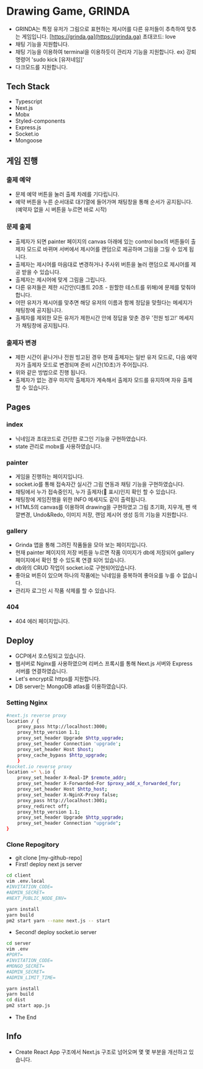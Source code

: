 # Drawing Game, GRINDA

- GRINDA는 특정 유저가 그림으로 표현하는 제시어를 다른 유저들이 추측하여 맞추는 게임입니다. [https://grinda.ga](https://grinda.ga) 초대코드: love
- 채팅 기능을 지원합니다.
- 채팅 기능을 이용하여 terminal을 이용하듯이 관리자 기능을 지원합니다. ex) 강퇴 명령어 'sudo kick [유저네임]'
- 다크모드를 지원합니다.

## Tech Stack

- Typescript
- Next.js
- Mobx
- Styled-components
- Express.js
- Socket.io
- Mongoose

## 게임 진행

### 출제 예약

- 문제 예약 버튼을 눌러 출제 차례를 기다립니다.
- 예약 버튼을 누른 순서대로 대기열에 들어가며 채팅창을 통해 순서가 공지됩니다. (예약자 없을 시 버튼을 누르면 바로 시작)

### 문제 출제

- 출제자가 되면 painter 페이지의 canvas 아래에 있는 control box의 버튼들이 출제자 모드로 바뀌며 서버에서 제시어를 랜덤으로 제공하며 그림을 그릴 수 있게 됩니다.
- 출제자는 제시어를 마음대로 변경하거나 주사위 버튼을 눌러 랜덤으로 제시어를 제공 받을 수 있습니다.
- 출제자는 제시어에 맞게 그림을 그립니다.
- 다른 유저들은 제한 시간안(디폴트 20초 - 원할한 테스트를 위해)에 문제를 맞춰야합니다.
- 어떤 유저가 제시어를 맞추면 해당 유저의 이름과 함께 정답을 맞췄다는 메세지가 채팅창에 공지됩니다.
- 출제자를 제외한 모든 유저가 제한시간 안에 정답을 맞춘 경우 '전원 빙고!' 메세지가 채팅창에 공지됩니다.

### 출제자 변경

- 제한 시간이 끝나거나 전원 빙고된 경우 현재 출제자는 일반 유저 모드로, 다음 예약자가 출제자 모드로 변경되며 준비 시간(10초)가 주어집니다.
- 위와 같은 방법으로 진행 됩니다.
- 출제자가 없는 경우 마지막 출제자가 계속해서 출제자 모드를 유지하며 자유 출제 할 수 있습니다.

## Pages

### index

- 닉네임과 초대코드로 간단한 로그인 기능을 구현하였습니다.
- state 관리로 mobx를 사용하였습니다.

### painter

- 게임을 진행하는 페이지입니다.
- socket.io를 통해 접속자간 실시간 그림 연동과 채팅 기능을 구현하였습니다.
- 채팅에서 누가 접속중인지, 누가 출제자(👑 표시)인지 확인 할 수 있습니다.
- 채팅창에 게임진행을 위한 INFO 메세지도 같이 출력됩니다.
- HTML5의 canvas를 이용하여 drawing을 구현하였고 그림 초기화, 지우개, 펜 색깔변경, Undo&Redo, 이미지 저장, 랜덤 제시어 생성 등의 기능을 지원합니다.

### gallery

- Grinda 앱을 통해 그려진 작품들을 모아 보는 페이지입니다.
- 현재 painter 페이지의 저장 버튼을 누르면 작품 이미지가 db에 저장되어 gallery 페이지에서 확인 할 수 있도록 연결 되어 있습니다.
- db와의 CRUD 작업이 socket.io로 구현되어있습니다.
- 좋아요 버튼이 있으며 하나의 작품에는 닉네임을 중복하여 좋아요를 누를 수 없습니다.
- 관리자 로그인 시 작품 삭제를 할 수 있습니다.

### 404

- 404 에러 페이지입니다.

## Deploy

- GCP에서 호스팅되고 있습니다.
- 웹서버로 Nginx를 사용하였으며 리버스 프록시를 통해 Next.js 서버와 Express 서버를 연결하였습니다.
- Let's encrypt로 https를 지원합니다.
- DB server는 MongoDB atlas를 이용하였습니다.

### Setting Nginx

```sh
#next.js reverse proxy
location / {
    proxy_pass http://localhost:3000;
    proxy_http_version 1.1;
    proxy_set_header Upgrade $http_upgrade;
    proxy_set_header Connection 'upgrade';
    proxy_set_header Host $host;
    proxy_cache_bypass $http_upgrade;
    }
#socket.io reverse proxy
location ~* \.io {
    proxy_set_header X-Real-IP $remote_addr;
    proxy_set_header X-Forwarded-For $proxy_add_x_forwarded_for;
    proxy_set_header Host $http_host;
    proxy_set_header X-NginX-Proxy false;
    proxy_pass http://localhost:3001;
    proxy_redirect off;
    proxy_http_version 1.1;
    proxy_set_header Upgrade $http_upgrade;
    proxy_set_header Connection "upgrade";
}
```

### Clone Repogitory

- git clone [my-github-repo]
- First! deploy next js server

```sh
cd client
vim .env.local
#INVITATION_CODE=
#ADMIN_SECRET=
#NEXT_PUBLIC_NODE_ENV=

yarn install
yarn build
pm2 start yarn --name next.js -- start
```

- Second! deploy socket.io server

```sh
cd server
vim .env
#PORT=
#INVITATION_CODE=
#MONGO_SECRET=
#ADMIN_SECRET=
#ADMIN_LIMIT_TIME=

yarn install
yarn build
cd dist
pm2 start app.js
```

- The End

## Info

- Create React App 구조에서 Next.js 구조로 넘어오며 몇 몇 부분을 개선하고 있습니다.
